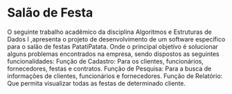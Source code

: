 # Salão de Festa
O seguinte trabalho acadêmico da disciplina Algoritmos e Estruturas de Dados  I ,apresenta o projeto de desenvolvimento de um software específico para o salão de festas PatatiPatata. Onde o principal objetivo é solucionar alguns problemas encontrados na empresa, sendo dispostos as seguintes funcionalidades: Função de Cadastro: Para os clientes, funcionários, fornecedores, festas e contratos. Função de Pesquisa: Para a busca de informações de clientes, funcionários e fornecedores. Função de Relatório: Que permita visualizar todas as festas de determinado cliente.
